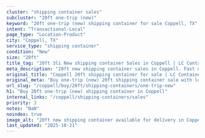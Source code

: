 ```yaml
---
cluster: "shipping container sales"
subcluster: "20ft one-trip (new)"
keyword: "20ft one-trip (new) shipping container for sale Coppell, TX"
intent: "Transactional-Local"
page_type: "Location-Product"
city: "Coppell, TX"
service_type: "shipping container"
condition: "New"
size: "20ft"
title_tag: "20ft 3li New shipping container Sales in Coppell | LC Container"
meta_description: "20ft new shipping container sales in Coppell. Fast delivery, competitive pricing. Serving shipping containers area. Quote ID: 8YT. Call (214) 524-4168 for your free quote today."
original_title: "Coppell 20ft shipping container for sale | LC Container"
original_meta: "Buy one-trip (new) 20ft shipping container sale with local delivery in Coppell, TX. LC Container — local Since 2003. Request a fast quote today."
url_slug: "/coppell/buy/20ft/shipping-containers/one-trip-new"
h1: "Buy 20ft one-trip (new) shipping container in Coppell"
internal_links: "/coppell/shipping-containers/sales"
priority: 3
notes: "NaN"
noindex: true
image_alt: "20ft new shipping container available for delivery in Coppell"
last_updated: "2025-10-21"
---
```


<!-- TODO: Add unique city/inventory copy, images, and internal links here. -->

